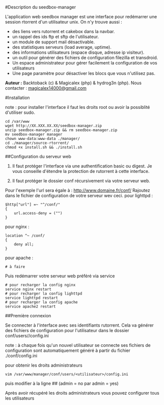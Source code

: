 #Description du seedbox-manager

L'application web seedbox manager est une interface pour redémarrer une session rtorrent d'un utilisateur unix.
On n'y trouve aussi :

 * des liens vers rutorrent et cakebox dans la navbar.
 * un rappel des ids ftp et sftp de l'utilisateur.
 * un module de support mail désactivable.
 * des statistiques serveurs (load average, uptime).
 * des informations utilisateurs (espace disque, adresse ip visiteur).
 * un outil pour générer des fichiers de configuration filezilla et transdroid.
 * Un espace administrateur pour gérer facilement la configuration de vos utilisateurs
 * Une page paramètre pour désactiver les blocs que vous n'utilisez pas.

**Auteur :** Backtoback (c) & Magicalex (php) & hydrog3n (php).
Nous contacter : <magicalex14000@gmail.com>

#Installation

note : pour installer l'interface il faut les droits root ou avoir la possiblité d'utiliser sudo.

```
cd /var/www
wget http://XX.XXX.XX.XX/seedbox-manager.zip
unzip seedbox-manager.zip && rm seedbox-manager.zip
mv seedbox-manager manager
chown www-data:www-data ./manager/
cd ./manager/source-rtorrent/
chmod +x install.sh && ./install.sh
```

##Configuration du serveur web

1. Il faut protéger l'interface via une authentification basic ou digest.
Je vous conseille d'étendre la protection de rutorrent à cette interface.

2. Il faut protéger le dossier conf récursivement via votre serveur web.

Pour l'exemple l'url sera égale à : http://www.domaine.fr/conf/
Rajoutez dans le fichier de configuration de votre serveur wev ceci.
pour lighttpd :
```
$http["url"] =~ "^/conf/"
{
	url.access-deny = ("")
}
```
pour nginx :
```
location ^~ /conf/
{
	deny all;
}
```
pour apache :
```
# à faire
```
Puis redémarrer votre serveur web préféré via service
```
# pour recharger la config nginx
service nginx restart
# pour recharger la config lighttpd
service lighttpd restart
# pour recharger la config apache
service apache2 restart
```

##Première connexion

Se connecter à l'interface avec ses identifiants rutorrent.
Cela va générer des fichiers de configuration pour l'utilisateur dans le dossier conf/users/<utilisateur>/config.ini

note : à chaque fois qu'un nouvel utilisateur se connecte ses fichiers de configuration sont automatiquement généré à partir du fichier ./conf/config.ini

pour obtenir les droits administrateurs
```
vim /var/www/manager/conf/users/<utilisateur>/config.ini
```
puis modifier à la ligne ## (admin = no par admin = yes)

Après avoir récupéré les droits administrateurs vous pouvez configurer tous les utilisateurs
